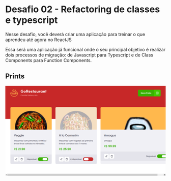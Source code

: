 # Desafio 02 - Refactoring de classes e typescript

Nesse desafio, você deverá criar uma aplicação para treinar o que aprendeu até agora no ReactJS

Essa será uma aplicação já funcional onde o seu principal objetivo é realizar dois processos de migração: de Javascript para Typescript e de Class Components para Function Components.

## Prints

![](./.github/amogus.png)

